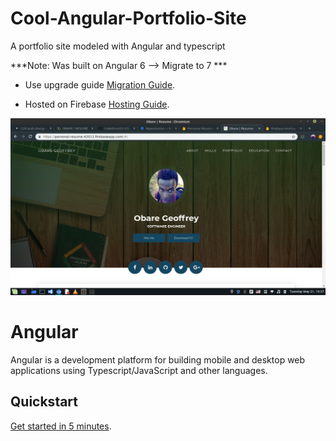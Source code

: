 # Cool-Angular-Portfolio-Site
A portfolio site modeled with Angular and typescript

***Note: Was built on Angular 6 --> Migrate to 7 ***

- Use upgrade guide
  [Migration Guide][upgrade].
  
 - Hosted on Firebase
 [Hosting Guide][hosting].
     
  

![alt text](img/landing.png)


# Angular

Angular is a development platform for building mobile and desktop web applications using Typescript/JavaScript and other languages.

## Quickstart

[Get started in 5 minutes][quickstart].

[quickstart]: https://angular.io/guide/quickstart
[ng]: https://angular.io
[upgrade]: https://update.angular.io/
[hosting]: https://firebase.google.com/docs/hosting


